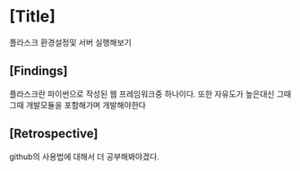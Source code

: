 # [Title]
플라스크 환경설정및 서버 실행해보기

## [Findings]
플라스크란 파이썬으로 작성된 웹 프레임워크중 하나이다.
또한 자유도가 높은대신 그때그때 개발모듈을 포함해가며 개발해야한다

## [Retrospective]
github의 사용법에 대해서 더 공부해봐야겠다.